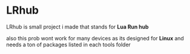 # LRhub
LRhub is small project i made that stands for **Lua Run hub**

also this prob wont work for many devices as its designed for **Linux** and needs a ton of packages listed in each tools folder
